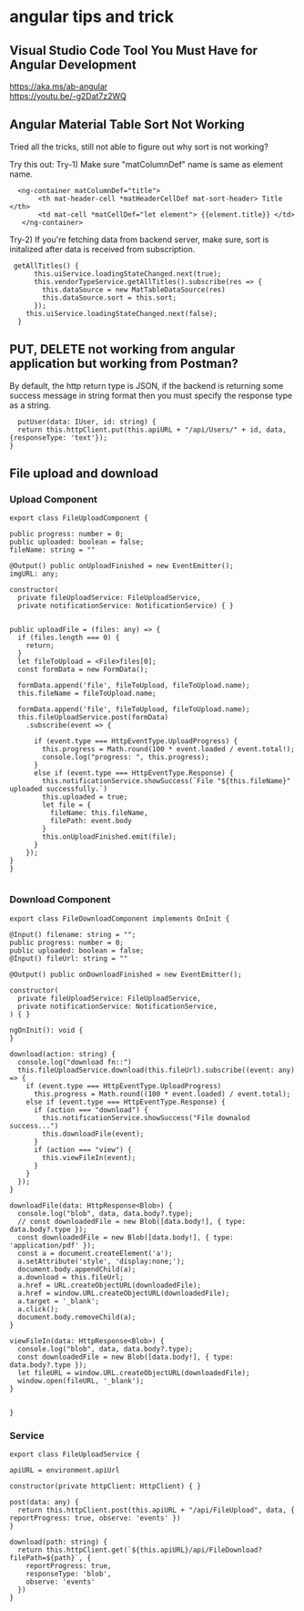 # angular tips and trick


## Visual Studio Code Tool You Must Have for Angular Development
https://aka.ms/ab-angular<br>
https://youtu.be/-g2Dat7z2WQ


## Angular Material Table Sort Not Working
Tried all the tricks, still not able to figure out why sort is not working?

Try this out:
Try-1) Make sure "matColumnDef" name is same as element name.
  
  ```
    <ng-container matColumnDef="title">
         <th mat-header-cell *matHeaderCellDef mat-sort-header> Title </th>
         <td mat-cell *matCellDef="let element"> {{element.title}} </td>
     </ng-container>
  
  ```
  
Try-2) If you're fetching data from backend server, make sure, sort is initalized after data is received from subscription.
  ```
   getAllTitles() {
        this.uiService.loadingStateChanged.next(true);
        this.vendorTypeService.getAllTitles().subscribe(res => {
          this.dataSource = new MatTableDataSource(res)
          this.dataSource.sort = this.sort;
        });
      this.uiService.loadingStateChanged.next(false);
    }
  ```
  
  ### 
  ## PUT, DELETE not working from angular application but working from Postman?
  
  By default, the http return type is JSON, if the backend is returning some success message in string format then you must specify the response type as a string.
  ```
    putUser(data: IUser, id: string) {
    return this.httpClient.put(this.apiURL + "/api/Users/" + id, data, {responseType: 'text'});
  }

  ```
  ## File upload and download
  ### Upload Component
  ```
  export class FileUploadComponent {

  public progress: number = 0;
  public uploaded: boolean = false;
  fileName: string = ""

  @Output() public onUploadFinished = new EventEmitter();
  imgURL: any;

  constructor(
    private fileUploadService: FileUploadService,
    private notificationService: NotificationService) { }


  public uploadFile = (files: any) => {
    if (files.length === 0) {
      return;
    }
    let fileToUpload = <File>files[0];
    const formData = new FormData();

    formData.append('file', fileToUpload, fileToUpload.name);
    this.fileName = fileToUpload.name;
   
    formData.append('file', fileToUpload, fileToUpload.name);
    this.fileUploadService.post(formData)
      .subscribe(event => {
   
        if (event.type === HttpEventType.UploadProgress) {
          this.progress = Math.round(100 * event.loaded / event.total!);
          console.log("progress: ", this.progress);
        }
        else if (event.type === HttpEventType.Response) {
          this.notificationService.showSuccess(`File "${this.fileName}" uploaded successfully.`)
          this.uploaded = true;
          let file = {
            fileName: this.fileName,
            filePath: event.body
          }
          this.onUploadFinished.emit(file);
        }
      });
  }
}

  
  ```
  
  
  ###  Download Component
  ```
 export class FileDownloadComponent implements OnInit {

  @Input() filename: string = "";
  public progress: number = 0;
  public uploaded: boolean = false;
  @Input() fileUrl: string = ""

  @Output() public onDownloadFinished = new EventEmitter();

  constructor(
    private fileUploadService: FileUploadService,
    private notificationService: NotificationService,
  ) { }

  ngOnInit(): void {
  }

  download(action: string) {
    console.log("download fn::")
    this.fileUploadService.download(this.fileUrl).subscribe((event: any) => {
      if (event.type === HttpEventType.UploadProgress)
        this.progress = Math.round((100 * event.loaded) / event.total);
      else if (event.type === HttpEventType.Response) {
        if (action === "download") {
          this.notificationService.showSuccess("File downalod success...")
          this.downloadFile(event);
        }
        if (action === "view") {
          this.viewFileIn(event);
        }
      }
    });
  }

  downloadFile(data: HttpResponse<Blob>) {
    console.log("blob", data, data.body?.type);
    // const downloadedFile = new Blob([data.body!], { type: data.body?.type });
    const downloadedFile = new Blob([data.body!], { type: 'application/pdf' });
    const a = document.createElement('a');
    a.setAttribute('style', 'display:none;');
    document.body.appendChild(a);
    a.download = this.fileUrl;
    a.href = URL.createObjectURL(downloadedFile);
    a.href = window.URL.createObjectURL(downloadedFile);
    a.target = '_blank';
    a.click();
    document.body.removeChild(a);
  }

  viewFileIn(data: HttpResponse<Blob>) {
    console.log("blob", data, data.body?.type);
    const downloadedFile = new Blob([data.body!], { type:  data.body?.type });
    let fileURL = window.URL.createObjectURL(downloadedFile);
    window.open(fileURL, '_blank');
  }


}
  ```
  
  ###  Service
  ```
export class FileUploadService {

  apiURL = environment.apiUrl

  constructor(private httpClient: HttpClient) { }

  post(data: any) {
    return this.httpClient.post(this.apiURL + "/api/FileUpload", data, { reportProgress: true, observe: 'events' })
  }

  download(path: string) {
    return this.httpClient.get(`${this.apiURL}/api/FileDownload?filePath=${path}`, {
      reportProgress: true,
      responseType: 'blob',
      observe: 'events'
    })
  }
  ```
  
  
  
